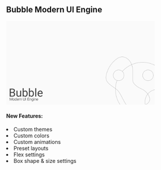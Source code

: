 <h2>Bubble Modern UI Engine</h2>
<img src='./Bubble_banner.png' style='width:80%;max-width:400px;'/>
<h4>New Features:</h4>
<li>Custom themes</li>
<li>Custom colors</li>
<li>Custom animations</li>
<li>Preset layouts</li>
<li>Flex settings</li>
<li>Box shape & size settings</li>
